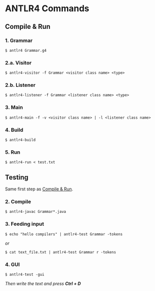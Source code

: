 # ANTLR4 Commands

## Compile & Run
### 1. Grammar
``` console
$ antlr4 Grammar.g4
```

### 2.a. Visitor
``` console
$ antlr4-visitor -f Grammar <visitor class name> <type>
```

### 2.b. Listener
``` console
$ antlr4-listener -f Grammar <listener class name> <type>
```

### 3. Main
``` console
$ antlr4-main -f -v <visitor class name> | -l <listener class name>
```

### 4. Build
``` console
$ antlr4-build
```

### 5. Run
``` console
$ antlr4-run < test.txt
```

<div style="page-break-after: always;"></div>

## Testing

Same first step as [Compile & Run](#1-grammar).

### 2. Compile
``` console
$ antlr4-javac Grammar*.java
```
### 3. Feeding input
``` console
$ echo "hello compilers" | antlr4-test Grammar -tokens
```
*or*
``` console
$ cat text_file.txt | antlr4-test Grammar r -tokens
```
### 4. GUI
``` console
$ antlr4-test -gui
```
*Then write the text and press **Ctrl + D***